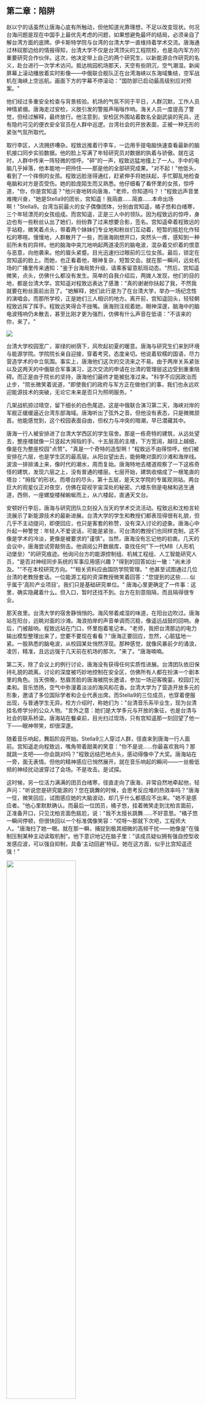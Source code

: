 ## 第二章：陷阱
赵以宁的话虽然让唐海心底有所触动，但他知道光靠理想，不足以改变现状。何况台海问题是现在中国手上最优先考虑的问题，如果想避免最坏的结局，必须亲自了解台湾方面的底牌。伊卡斯特学院与台湾的台清大学一直维持着学术交流。唐海通过林砚那边给的情报得知，台清大学不仅是台湾顶尖的工程院校，也是岛内军方的重要研究合作伙伴。这次，他决定带上自己的两个研究生，以新能源合作研究的名义，赴台进行一次学术访问。抵达桃园机场那天，天空有些阴沉，空气潮湿。新闻屏幕上滚动播放着实时影像——中俄联合舰队正在台湾海峡以东海域集结，空军战机在海峡上空巡航。画面下方的字幕不停滚动："国防部已启动最高级别应对预案。"

他们经过多重安全检查与背景核验。机场的气氛不同于平日，人群沉默，工作人员神情紧绷。唐海走过安检，义肢引发的警报声嗡嗡作响。海关人员一度提高了警觉，但经过解释，最终放行。他注意到，安检区外围站着数名全副武装的宪兵，还有隐约可见的便衣安全官员在人群中巡逻。台湾社会的开放表面，正被一种无形的紧张气氛所取代。

取行李区，人流拥挤嘈杂。程致远推着行李车，一边用手提电脑快速查看最新的脑机接口同步实验数据。他的脸上写满了年轻研究员对数据的执着与骄傲。就在这时，人群中传来一阵轻微的惊呼。"砰"的一声，程致远猛地撞上了一人。手中的电脑几乎掉落，他本能地一把拎住——那是他的全部研究成果。"对不起！"他低头，看到了一个摔倒的女孩。程致远脸涨得通红，赶紧伸手将她扶起，手忙脚乱地检查电脑和对方是否受伤。她的脸庞陌生而又熟悉。他仔细看了看怀里的女孩，惊呼道，"你，你是宫知遥？"他兴奋地转向唐海，"老师，你知道吗？！"程致远声音里难掩兴奋，"她是Stella9的团长，宫知遥！我简直......简直......本命出场啊！"Stella9。台湾当前最火的女子偶像团体，分别由宫知遥，橘子悠和白绪寒，三个年轻漂亮的女孩组成。而宫知遥，正是三人中的领队。因为程致远的惊呼，身边也有一些粉丝认出了她们，纷纷靠了过来想要合影，签名。宫知遥牵着程致远的手站稳，微笑着点头，带着两个妹妹们专业地和粉丝们互动着，短暂的尴尬化作轻松的寒暄。慢慢地，人群散开了一些，而唐海刚想开口，突然头一疼，感知到一种前所未有的异样。他的脑海中突兀地响起两道凌厉的脑电波，混杂着交织着的恨意与恶意，向他袭来。他的眉头紧蹙。目光迅速扫过眼前的三位女孩。最后，锁定在宫知遥的脸上。而她，也正看着他，眼神复杂，短暂交会。就在那一瞬间，远处机场的广播里传来通知："鉴于台海局势升级，请乘客留意航班动态。"然后，宫知遥微笑，点头，仿佛什么都没有发生。简单的自我介绍后，两拨人发现，他们的目的地，都是台清大学。宫知遥对程致远表达了感激："真的谢谢你扶起了我，不然我就要在粉丝面前出丑了。"她解释，她们此行是为了在台清大学，举办一场纪念性的演唱会。而那所学校，正是她们三人相识的地方。离开前，宫知遥回头，轻轻朝程致远挥了挥手。程致远笑得合不拢嘴。唐海则注视着她，眼神深邃，脑海中的脑电波残响仍未散去，甚至比刚才更为强烈，仿佛有什么声音在低语："不该来的你，来了。"

<img src="./illustrations/4.png" />

台清大学校园宽广，翠绿的树荫下，风吹起初夏的暖意。唐海与研究生们来到环境与能源学院。学院院长亲自迎接，穿着考究，态度亲切。他说着软糯的国语，尽力营造学术的中立氛围。事实上，唐海他们这次的交流来之不易。由于两岸关系紧张以及这两天的中俄联合军事演习，这次交流的申请在台清的管理层这边受到重重阻碍。而正是由于院长的坚持，唐海他们最终才能被批准过来。"科学不应因政治而止步，"院长微笑着说道，"即使我们的政府与军方正在做他们的事，我们也永远欢迎能源技术的突破，无论它未来是否只为照明服务。"

几架战机掠过晴空，留下细长的白色尾迹。这是中俄联合演习第二天，海峡对岸的军舰正缓缓逼近台湾东部海域。唐海听出了弦外之音。但他没有表态，只是微微颔首。他能感觉到，这个校园表面自由，但权力与冲突的暗潮，早已潜藏其中。

唐海一行人被安排进了台清大学西区的学生宿舍。那是一栋奇特的建筑，从远处望去，整座楼就像一只竖起大拇指的手。十五层高的主楼，下方宽阔，越往上越细，像是在为整座校园"点赞"。"真是一个奇特的造型啊！"程致远不由得惊呼。他们被安排在六层，也是学生区的最高层。从阳台望出去，能俯瞰对面的沙滩和海岸线。波浪一排排涌上来，像时代的潮水，周而复始。唐海特地去楼道观察了一下这栋奇怪的建筑，发现六层之上，没有普通的楼层。七层开始，建筑收缩成了一根笔直的塔台："拇指"的形状。而塔台的尽头，第十五层，是天文学院的专属观测站。两台巨大的观星仪正对夜空，仿佛在窥视宇宙深处的秘密。六楼东侧是电梯和逃生通道，西侧，一座螺旋楼梯蜿蜒而上，从六楼起，直通天文台。

安顿好行李后，唐海与研究团队立刻投入当天的学术交流活动。程致远和沈柏言轮流展示了新能源技术的最新进展。台清大学的学生和教授们都表现得很有礼貌，但几乎不主动提问，即便回应，也只是客套的称赞，没有深入讨论的迹象。唐海心中升起一种警觉：年轻人不爱说话，可能是紧张，可台清的教授们也同样克制，这不像是学术的冷淡，更像是被要求的"谨慎"。当然，唐海没有忘记他的初衷。几天的会议中，唐海尝试旁敲侧击。他调阅公开数据库，查找任何"下一代MB（人形机动堡垒）"的研究痕迹。他询问台方的能源控制组、机械工程组、人工智能研究人员，"是否对神经同步系统的军事应用感兴趣？"得到的回答如出一辙："尚未涉及。""不在本校研究方向。""相关资料应由国防学院管理。"
他甚至试图通过几位台清的老教授套话。一位能源工程的资深教授微笑着回答："您提到的这些......似乎属于'高阶产业项目'。我们只是基础研究单位。"
唐海心里更确定了一件事：这里，确实隐藏着什么。但入口，暂时还找不到。台方在刻意阻隔，而且隔得很专业。

那天夜里。台清大学的宿舍静悄悄的。海风带着咸湿的味道，在阳台边吹过。唐海站在阳台，远眺对面的沙滩。海浪拍岸的声音单调而沉稳，像遥远战鼓的回响。身后，门被敲响。程致远站在门口，怀里抱着笔记本。"老师，我把台清那边的电力输出模型整理出来了，您要不要现在看看？"唐海正要回应，忽然，心脏猛地一紧。一股熟悉的脑电波，从校园某处悄然浮现。那种感觉，就像风暴前夕的涌浪，凌厉，精准，且远远强于几天前在机场的那次。"来了。"唐海喃喃。

第二天，除了会议上的例行讨论，唐海没有获得任何实质性进展。台清团队依旧保持礼貌的疏离。讨论的深度被巧妙地控制在安全区，仿佛所有人都在扮演一个剧本里的角色。当天傍晚，愁眉苦脸的唐海被院长邀请，参加一场迎客晚宴。校园灯光柔和。音乐悠扬，空气中弥漫着淡淡的海风和花香。台清大学为了营造开放多元的形象，邀请了多位国际学者和企业代表出席。而Stella9的三位成员，也穿着便服出现，与普通学生无异。校方介绍时，称她们为："台清音乐系毕业生，现为台清挂名修学分的公众人物。"言外之意：她们是大学多元与开放的象征，也是台清与社会的联系桥梁。唐海站在餐桌前，目光扫过现场，只有宫知遥那一刻回望了他一下——眼神带笑，却很深邃。


随着音乐响起，舞蹈阶段开始。Stella9三人穿过人群，径直来到唐海一行人面前。宫知遥走向程致远，嘴角带着甜美的笑意："你不是说......你最喜欢我吗？那就跳一支吧——你会跳对吗？"程致远结巴地点头，感动得像中了大奖。唐海站在一旁，面无表情。但他的精神感应已悄然展开。就在音乐响起的瞬间——一丝极低频的神经扰动波穿过了会场。不是攻击。是试探。


这时候，另一位活力满满的团员白绪寒，径直走向了唐海，非常自然地牵起他，轻声问："听说您是研究能源的？您在跳舞的时候，会思考反应堆的热效率吗？"唐海一怔，微笑回应，试图感应她的大脑波动，却几乎什么都感应不出来。"她不是感应者。"他心里默默确认。而最后一位团员，橘子悠，挂着微笑走到沈柏言面前，正准备开口，只见沈柏言面色尴尬，说："我不太擅长跳舞......不好意思。"橘子悠一瞬间停顿，但很快回以一个标准偶像笑容："哎呀～那就下次吧，工程师大人。"唐海扫了她一眼。就在那一瞬，捕捉到极其细微的高频干扰——她像是"在强制压制某种主动读取机制"。他下意识地记在脑子里："该成员疑似拥有强自控型收发感应波，可以强自抑制，具备'主动回避'特征。她在这方面，似乎比宫知遥还强！"

<img src="./illustrations/6.png" width=60% />

一曲开始，白绪寒微笑着牵起唐海的手。他条件反射地准备配合转身，却发现她的五指扣合时，几乎像是标准机械接触训练——
精准、有力、没有任何浪费的空间。 她动作轻盈，裙摆飞舞，但转身时唐海明显察觉到裙下掠过的一瞬大腿内旋爆发力——那不是单纯跳舞用的。"作为偶像，她可能只是很敬业，这无可厚非......遗憾的是，这种敬业，我偏偏在军方见过。"
他没说话，只是默默地陪她跳完了整支舞。

<img src="./illustrations/7.png" width=60% />

而另一边，宫知遥的舞步专业得近乎优雅的本能，每一个旋转都恰到好处，漂亮却不张扬，轻盈却不疏离。她脸上挂着的笑容，时时刻刻地展露出，自己是一个完美无瑕的偶像。程致远跟得有些踉跄，但在她节奏明晰的带领下，他竟渐渐放松了。他不敢太用力握她的手，却又舍不得放松。他望着她那双柔和却深不见底的眼睛，怔怔地说：“......知遥姐，我可以......这么叫你吗？”宫知遥依旧微笑，声音清澈：“当然可以呀。怎么突然问这个？”“因为我觉得......你很近，但又好远。”他轻轻地说，“你明明跳得很开心，可你的眼神......好像一直都在某个别的地方。”

宫知遥的动作轻微顿了一下，嘴角的笑容并未散去，但眸中划过一丝微妙的裂痕。她含笑摇头："小鬼，你想太多啦。粉丝都说我眼神杀，可能你被迷住了？"程致远却没有笑："我不是乱说的......我是学脑机接口的，天天和人的情绪信号打交道。我看过太多掩盖的表情，也知道，笑容底下，其实也可以藏着很多......很痛的东西。”这句话，让宫知遥的瞳孔收缩了一瞬。他继续，语气略带不安，却坚定："如果......你真的不开心，也没关系。我只是想告诉你，你不用总是一个人扛着那些......我不知道你经历了什么，但你不需要一个人。"那一刻，宫知遥仿佛听不见音乐。她望着眼前这个不知深浅的男孩，一句句直刺她心底的话，像是某种从未设防过的信号，击穿了她那层早已训练得固若金汤的心。舞曲渐入尾声，她忽然轻轻靠近，在最后一拍的停顿中将唇贴近他的耳边，嗓音低得像风："谢谢你......那就拜托你了。"那一瞬间，程致远的脸红得像熟透的蕃茄。他不知道那句"拜托你了"意味着什么，但他知道，那一刻她的声音，是真的动了心。


<img src="./illustrations/5.png" width=60% />

晚宴结束，程致远兴奋得无法入睡，跑来跟唐海说："老师，她们真的像普通人一样啊！特别是团长宫知遥，真的一点架子都没有......"唐海没有回应。他站在窗边，手肘搭在栏杆上，夜风吹过。他的感应器短暂震荡了一下，仿佛有人在远处"尝试搜索他"，但又很快断开。唐海转身对程致远一笑，却忍不住揉了揉手腕，"我感觉，要不我真的老了，要不这些姑娘不只是跳舞的。"



又过了一天，到了傍晚，研究室唐海对着终端屏幕调阅台清的电力系统分布，旁边是程致远在帮他处理设备调试。唐海皱眉："你昨天跳完舞就一直神游，今天数据都录错了三次。你身体不舒服吗？"程致远结巴："没......没事老师，我就是有点......累。"

唐海紧紧盯着他，试图使他的感应系统启动，但读取到的只是一些浅层激动、多巴胺分泌回路——和那些兴奋到通宵打游戏的少年几乎无异。"这小子到底怎么了......？"当晚，程致远离开后，唐海独自在阳台，夜风带着演唱会的布置声飘来。他望着楼下挂着Stella9巨幅宣传海报的教学楼，手指敲着栏杆，义肢传来细微回馈噪音。"哪里不对劲......但我找不到任何一点证据。"他回头看着程致远的房门关着，隐隐传来轻哼的旋律。"......大概是我太紧张了吧。"而程致远回宿舍后，他坐在床边，一边听着歌，一边反复看着手机上一条加密聊天记录：
"期待明天晚上见你～记得房号别写错哦，我可是为你准备了特别的时间——宫知遥️～"

<img src="./illustrations/8.png" width=60% />
